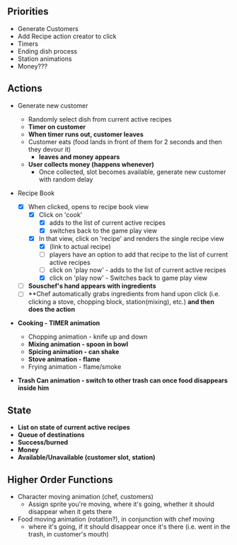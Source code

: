 ## Priorities

* Generate Customers
* Add Recipe action creator to click
* Timers
* Ending dish process
* Station animations
* Money???

## Actions

* Generate new customer
  * Randomly select dish from current active recipes
  * **Timer on customer**
  * **When timer runs out, customer leaves**
  * Customer eats (food lands in front of them for 2 seconds and then they
    devour it)
    * **leaves and money appears**
  * **User collects money (happens whenever)**
    * Once collected, slot becomes available, generate new customer with random
      delay

* Recipe Book
  - [x] When clicked, opens to recipe book view
    - [x] Click on 'cook'
      - [x] adds to the list of current active recipes
      - [x] switches back to the game play view
    - [x] In that view, click on 'recipe' and renders the single recipe view
      - [x] (link to actual recipe)
      - [ ] players have an option to add that recipe to the list of current active recipes
      - [ ] click on 'play now' - adds to the list of current active recipes
      - [x] click on 'play now' - Switches back to game play view
  - [ ] **Souschef's hand appears with ingredients**
  - [ ] **Chef automatically grabs ingredients from hand upon click (i.e. clicking a stove, chopping block, station(mixing), etc.) **and then does the action**
* **Cooking - TIMER animation**
  * Chopping animation - knife up and down
  * **Mixing animation - spoon in bowl**
  * **Spicing animation - can shake**
  * **Stove animation - flame**
  * Frying animation - flame/smoke
* **Trash Can animation - switch to other trash can once food disappears inside
  him**

## State

* **List on state of current active recipes**
* **Queue of destinations**
* **Success/burned**
* **Money**
* **Available/Unavailable (customer slot, station)**

## Higher Order Functions

* Character moving animation (chef, customers)
  * Assign sprite you're moving, where it's going, whether it should disappear
    when it gets there
* Food moving animation (rotation?), in conjunction with chef moving
  * where it's going, if it should disappear once it's there (i.e. went in the
    trash, in customer's mouth)
